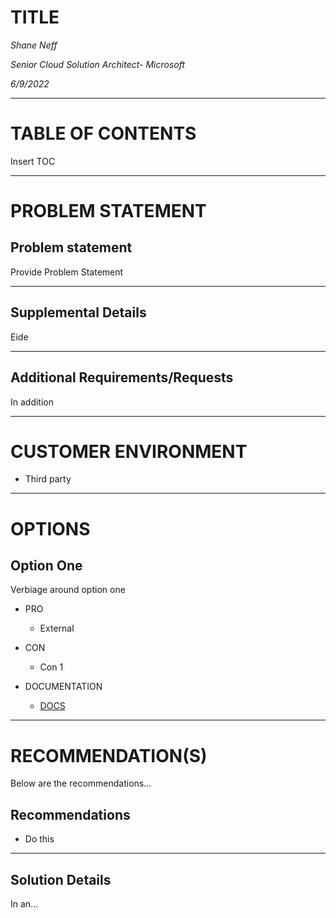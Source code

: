 # TITLE

*Shane Neff*

*Senior Cloud Solution Architect- Microsoft*

*6/9/2022*

---

# TABLE OF CONTENTS

Insert TOC

---

# PROBLEM STATEMENT

## Problem statement
Provide Problem Statement

---

## Supplemental Details

Eide

---

## Additional Requirements/Requests

In addition 


---

# CUSTOMER ENVIRONMENT

- Third party 

---

# OPTIONS

## Option One

Verbiage around option one

- PRO
    - External
    
- CON
    - Con 1

- DOCUMENTATION
    - [DOCS](www.url.com)

---

# RECOMMENDATION(S)

Below are the recommendations...


## Recommendations

- Do this

---

## Solution Details

In an...

